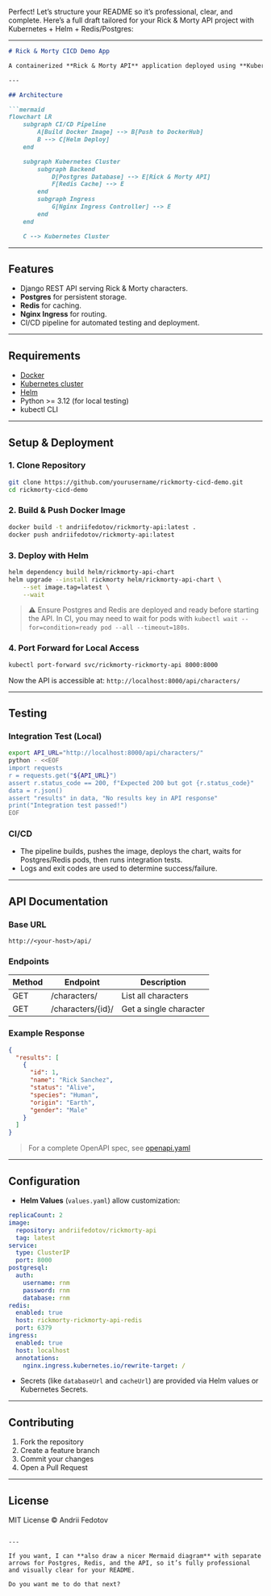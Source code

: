 Perfect! Let’s structure your README so it’s professional, clear, and complete. Here’s a full draft tailored for your Rick & Morty API project with Kubernetes + Helm + Redis/Postgres:

---

````markdown
# Rick & Morty CICD Demo App

A containerized **Rick & Morty API** application deployed using **Kubernetes**, **Helm**, and CI/CD pipelines. This demo includes Postgres, Redis, and Nginx Ingress, and is designed for easy local and CI/CD testing.

---

## Architecture

```mermaid
flowchart LR
    subgraph CI/CD Pipeline
        A[Build Docker Image] --> B[Push to DockerHub]
        B --> C[Helm Deploy]
    end

    subgraph Kubernetes Cluster
        subgraph Backend
            D[Postgres Database] --> E[Rick & Morty API]
            F[Redis Cache] --> E
        end
        subgraph Ingress
            G[Nginx Ingress Controller] --> E
        end
    end

    C --> Kubernetes Cluster
````

---

## Features

* Django REST API serving Rick & Morty characters.
* **Postgres** for persistent storage.
* **Redis** for caching.
* **Nginx Ingress** for routing.
* CI/CD pipeline for automated testing and deployment.

---

## Requirements

* [Docker](https://www.docker.com/)
* [Kubernetes cluster](https://kubernetes.io/docs/setup/)
* [Helm](https://helm.sh/docs/intro/install/)
* Python >= 3.12 (for local testing)
* kubectl CLI

---

## Setup & Deployment

### 1. Clone Repository

```bash
git clone https://github.com/yourusername/rickmorty-cicd-demo.git
cd rickmorty-cicd-demo
```

### 2. Build & Push Docker Image

```bash
docker build -t andriifedotov/rickmorty-api:latest .
docker push andriifedotov/rickmorty-api:latest
```

### 3. Deploy with Helm

```bash
helm dependency build helm/rickmorty-api-chart
helm upgrade --install rickmorty helm/rickmorty-api-chart \
    --set image.tag=latest \
    --wait
```

> ⚠️ Ensure Postgres and Redis are deployed and ready before starting the API. In CI, you may need to wait for pods with `kubectl wait --for=condition=ready pod --all --timeout=180s`.

### 4. Port Forward for Local Access

```bash
kubectl port-forward svc/rickmorty-rickmorty-api 8000:8000
```

Now the API is accessible at: `http://localhost:8000/api/characters/`

---

## Testing

### Integration Test (Local)

```bash
export API_URL="http://localhost:8000/api/characters/"
python - <<EOF
import requests
r = requests.get("${API_URL}")
assert r.status_code == 200, f"Expected 200 but got {r.status_code}"
data = r.json()
assert "results" in data, "No results key in API response"
print("Integration test passed!")
EOF
```

### CI/CD

* The pipeline builds, pushes the image, deploys the chart, waits for Postgres/Redis pods, then runs integration tests.
* Logs and exit codes are used to determine success/failure.

---

## API Documentation

### Base URL

```
http://<your-host>/api/
```

### Endpoints

| Method | Endpoint          | Description            |
| ------ | ----------------- | ---------------------- |
| GET    | /characters/      | List all characters    |
| GET    | /characters/{id}/ | Get a single character |

### Example Response

```json
{
  "results": [
    {
      "id": 1,
      "name": "Rick Sanchez",
      "status": "Alive",
      "species": "Human",
      "origin": "Earth",
      "gender": "Male"
    }
  ]
}
```

> For a complete OpenAPI spec, see [openapi.yaml](./docs/openapi.yaml)

---

## Configuration

* **Helm Values** (`values.yaml`) allow customization:

```yaml
replicaCount: 2
image:
  repository: andriifedotov/rickmorty-api
  tag: latest
service:
  type: ClusterIP
  port: 8000
postgresql:
  auth:
    username: rnm
    password: rnm
    database: rnm
redis:
  enabled: true
  host: rickmorty-rickmorty-api-redis
  port: 6379
ingress:
  enabled: true
  host: localhost
  annotations:
    nginx.ingress.kubernetes.io/rewrite-target: /
```

* Secrets (like `databaseUrl` and `cacheUrl`) are provided via Helm values or Kubernetes Secrets.

---

## Contributing

1. Fork the repository
2. Create a feature branch
3. Commit your changes
4. Open a Pull Request

---

## License

MIT License © Andrii Fedotov

```

---

If you want, I can **also draw a nicer Mermaid diagram** with separate arrows for Postgres, Redis, and the API, so it’s fully professional and visually clear for your README.  

Do you want me to do that next?
```
